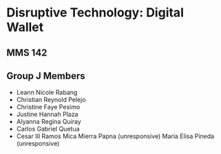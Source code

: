 # Disruptive Technology: Digital Wallet

## MMS 142

## Group J Members
- Leann Nicole Rabang
- Christian Reynold Pelejo
- Christine Faye Pesimo
- Justine Hannah Plaza
- Alyanna Regina Quiray
- Carlos Gabriel Quetua
- Cesar III Ramos
Mica Mierra Papna (unresponsive)
Maria Elisa Pineda (unresponsive)
